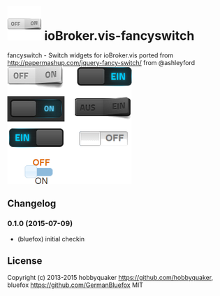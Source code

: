 ![Logo](admin/fancyswitch.png)
ioBroker.vis-fancyswitch
============

fancyswitch - Switch widgets for ioBroker.vis ported from http://papermashup.com/jquery-fancy-switch/ from @ashleyford
![Example](img/widgets.png)

## Changelog

### 0.1.0 (2015-07-09)
- (bluefox) initial checkin

## License
 Copyright (c) 2013-2015 hobbyquaker https://github.com/hobbyquaker, bluefox https://github.com/GermanBluefox
 MIT